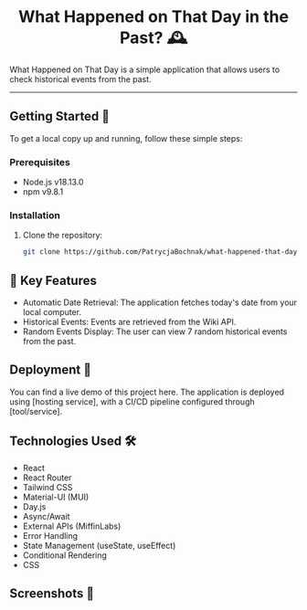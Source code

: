 <h1 align="center">
  What Happened on That Day in the Past? 🕰️
</h1>

What Happened on That Day is a simple application that allows users to check historical events from the past.

---

## Getting Started 🚀

To get a local copy up and running, follow these simple steps:

### Prerequisites
- Node.js v18.13.0
- npm v9.8.1
### Installation

1. Clone the repository:
   ```bash
   git clone https://github.com/PatrycjaBochnak/what-happened-that-day.git

## 📝 Key Features

- Automatic Date Retrieval: The application fetches today's date from your local computer.
- Historical Events: Events are retrieved from the Wiki API.
- Random Events Display: The user can view 7 random historical events from the past.

## Deployment 🚀

You can find a live demo of this project here. The application is deployed using [hosting service], with a CI/CD pipeline configured through [tool/service].

## Technologies Used 🛠️

- React 
- React Router
- Tailwind CSS
- Material-UI (MUI)
- Day.js
- Async/Await
- External APIs (MiffinLabs)
- Error Handling
- State Management (useState, useEffect)
- Conditional Rendering
- CSS

## Screenshots 📸 

